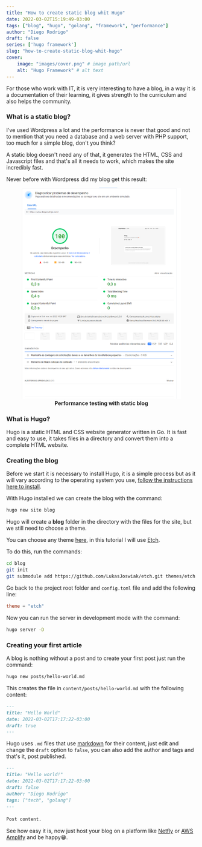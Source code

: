 ```yaml
---
title: "How to create static blog whit Hugo"
date: 2022-03-02T15:19:49-03:00
tags: ["blog", "hugo", "golang", "framework", "performance"]
author: "Diego Rodrigo"
draft: false
series: ['hugo framework']
slug: "how-to-create-static-blog-whit-hugo"
cover:
    image: "images/cover.png" # image path/url
    alt: "Hugo Framework" # alt text
---
```


For those who work with IT, it is very interesting to have a blog, in a way it is a documentation of their learning, it gives strength to the curriculum and also helps the community.

### What is a static blog?

I've used Wordpress a lot and the performance is never that good and not to mention that you need a database and a web server with PHP support, too much for a simple blog, don't you think?

A static blog doesn't need any of that, it generates the HTML, CSS and Javascript files and that's all it needs to work, which makes the site incredibly fast.

Never before with Wordpress did my blog get this result:

<figure>
<img src="images/pagespeed.png" alt="Pagespeed" style="width:100 %" />
<figcaption align="center"><b>Performance testing with static blog</b></figcaption>
</figure>

### What is Hugo?

Hugo is a static HTML and CSS website generator written in Go. It is fast and easy to use, it takes files in a directory and convert them into a complete HTML website.

### Creating the blog

Before we start it is necessary to install Hugo, it is a simple process but as it will vary according to the operating system you use,
<a href="https://gohugo.io/getting-started/installing" target="_blank">follow the instructions here to install</a>.

With Hugo installed we can create the blog with the command:

```bash
hugo new site blog
```

Hugo will create a **blog** folder in the directory with the files for the site, but we still need to choose a theme.

You can choose any theme <a href="https://themes.gohugo.io/" target="_blank">here</a>, in this tutorial I will use <a href="https://themes.gohugo .io/themes/etch/" target="_blank">Etch</a>.

To do this, run the commands:

```bash
cd blog
git init
git submodule add https://github.com/LukasJoswiak/etch.git themes/etch
```

Go back to the project root folder and `config.toml` file and add the following line:

```toml
theme = "etch"
```

Now you can run the server in development mode with the command:

```bash
hugo server -D
```

### Creating your first article

A blog is nothing without a post and to create your first post just run the command:

```bash
hugo new posts/hello-world.md
```

This creates the file in `content/posts/hello-world.md` with the following content:

```md
---
title: "Hello World"
date: 2022-03-02T17:17:22-03:00
draft: true
---
```

Hugo uses `.md` files that use <a href="https://www.markdownguide.org/getting-started/" target="_blank">markdown</a> for their content, just edit and change the `draft` option to `false`, you can also add the author and tags and that's it, post published.

```md
---
title: "Hello world!"
date: 2022-03-02T17:17:22-03:00
draft: false
author: "Diego Rodrigo"
tags: ["tech", "golang"]
---

Post content.
```

See how easy it is, now just host your blog on a platform like <a href="https://www.netlify.com/" target="_blank">Netfly</a> or <a href="https ://aws.amazon.com/en/amplify/" target="_blank">AWS Amplify</a> and be happy😁.
